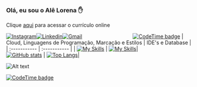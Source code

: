 
### Olá, eu sou o Alê Lorena ✋
Clique [aqui](https://alexandrelorena.github.io/index.html#home) para acessar o currículo online

[![Instagram](https://img.shields.io/badge/Instagram-E4405F?style=for-the-badge&logo=instagram&logoColor=white)](https://www.instagram.com/alexandre_lorena/)[![Linkedin](https://img.shields.io/badge/LinkedIn-0077B5?style=for-the-badge&logo=linkedin&logoColor=white)](https://www.linkedin.com/in/alexandreluizlorena/)[![Gmail](https://img.shields.io/badge/Gmail-D14836?style=for-the-badge&logo=gmail&logoColor=white)](mailto:alexandre.lorena@gmail.com)&nbsp;&nbsp;&nbsp;&nbsp;&nbsp;&nbsp;&nbsp;&nbsp;&nbsp;&nbsp;&nbsp;&nbsp;&nbsp;&nbsp;&nbsp;&nbsp;&nbsp;&nbsp;&nbsp;&nbsp;&nbsp;&nbsp;&nbsp;&nbsp;&nbsp;&nbsp;&nbsp;&nbsp;&nbsp;&nbsp;&nbsp;&nbsp;&nbsp;&nbsp;&nbsp;[![CodeTime badge](https://img.shields.io/endpoint?style=social&url=https%3A%2F%2Fapi.codetime.dev%2Fshield%3Fid%3D20923%26project%3D%26in%3D0)](https://codetime.dev)
| Cloud, Linguagens de Programação, Marcação e Estilos | IDE's e Database |
| :----------- | :----------- |
| [![My Skills](https://skillicons.dev/icons?i=java,git,aws,css,html,python,php,javascript)](https://github.com/alexandrelorena?tab=repositories) | [![My Skills](https://skillicons.dev/icons?i=idea,eclipse,vscode,mongodb,mysql,nodejs)](https://github.com/alexandrelorena?tab=repositories)|  
[![GitHub stats](https://github-readme-stats.vercel.app/api?username=alexandrelorena&show_icons=true&theme=github_dark_dimmed)](https://github.com/alexandrelorena/github-readme-stats) | [![Top Langs](https://github-readme-stats.vercel.app/api/top-langs/?username=alexandrelorena&layout=compact)](https://github.com/alexandrelorena)|

![Alt text](https://spotify-recently-played-readme.vercel.app/api?user=22auh44sgodxcezzorqr3pmsy&width=820&count=3&unique=true)

[![CodeTime badge](https://img.shields.io/endpoint?style=social&url=https%3A%2F%2Fapi.codetime.dev%2Fshield%3Fid%3D20923%26project%3D%26in%3D0)](https://codetime.dev)